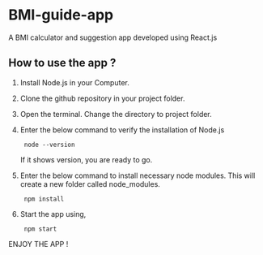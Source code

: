 # BMI-guide-app
A BMI calculator and suggestion app developed using React.js

How to use the app ?
--------------------

1. Install Node.js in your Computer.

2. Clone the github repository in your project folder.

3. Open the terminal. Change the directory to project folder.

4. Enter the below command to verify the installation of Node.js
	
		node --version
   If it shows version, you are ready to go.
   
5. Enter the below command to install necessary node modules. This will create a new folder called node_modules.

        npm install
		
6. Start the app using,
        
		npm start

ENJOY THE APP !
